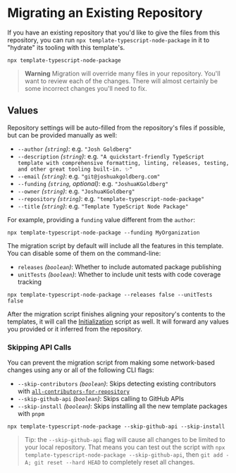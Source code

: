 # Migrating an Existing Repository

If you have an existing repository that you'd like to give the files from this repository, you can run `npx template-typescript-node-package` in it to "hydrate" its tooling with this template's.

```shell
npx template-typescript-node-package
```

> **Warning**
> Migration will override many files in your repository.
> You'll want to review each of the changes.
> There will almost certainly be some incorrect changes you'll need to fix.

## Values

Repository settings will be auto-filled from the repository's files if possible, but can be provided manually as well:

- `--author` _(`string`)_: e.g. `"Josh Goldberg"`
- `--description` _(`string`)_: e.g. `"A quickstart-friendly TypeScript template with comprehensive formatting, linting, releases, testing, and other great tooling built-in. ✨"`
- `--email` _(`string`)_: e.g. `"git@joshuakgoldberg.com"`
- `--funding` _(`string`, optional)_: e.g. `"JoshuaKGoldberg"`
- `--owner` _(`string`)_: e.g. `"JoshuaKGoldberg"`
- `--repository` _(`string`)_: e.g. `"template-typescript-node-package"`
- `--title` _(`string`)_: e.g. `"Template TypeScript Node Package"`

For example, providing a `funding` value different from the `author`:

```shell
npx template-typescript-node-package --funding MyOrganization
```

The migration script by default will include all the features in this template.
You can disable some of them on the command-line:

- `releases` _(`boolean`)_: Whether to include automated package publishing
- `unitTests` _(`boolean`)_: Whether to include unit tests with code coverage tracking

```shell
npx template-typescript-node-package --releases false --unitTests false
```

After the migration script finishes aligning your repository's contents to the templates, it will call the [Initialization](./Initialization.md) script as well.
It will forward any values you provided or it inferred from the repository.

### Skipping API Calls

You can prevent the migration script from making some network-based changes using any or all of the following CLI flags:

- `--skip-contributors` _(`boolean`)_: Skips detecting existing contributors with [`all-contributors-for-repository`](https://github.com/JoshuaKGoldberg/all-contributors-for-repository)
- `--skip-github-api` _(`boolean`)_: Skips calling to GitHub APIs
- `--skip-install` _(`boolean`)_: Skips installing all the new template packages with `pnpm`

```shell
npx template-typescript-node-package --skip-github-api --skip-install
```

> Tip: the `--skip-github-api` flag will cause all changes to be limited to your local repository.
> That means you can test out the script with `npx template-typescript-node-package --skip-github-api`, then `git add -A; git reset --hard HEAD` to completely reset all changes.
